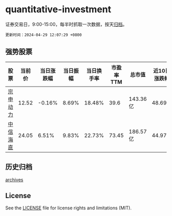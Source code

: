 # quantitative-investment

证券交易日，9:00-15:00，每半时抓取一次数据，按天[归档](archives)。

`更新时间：2024-04-29 12:07:29 +0800`

## 强势股票

|股票|当前价|当日涨跌幅|当日振幅|当日换手率|市盈率TTM|总市值|近10日涨跌幅|
|----|----|----|----|----|----|----|----|
|[宗申动力](https://xueqiu.com/S/SZ001696)|12.52|-0.16%|8.69%|18.48%|39.6|143.36亿|48.69%|
|[中信海直](https://xueqiu.com/S/SZ000099)|24.05|6.51%|9.83%|22.73%|73.45|186.57亿|44.97%|

## 历史归档

[archives](archives)

## License

See the [LICENSE](LICENSE) file for license rights and limitations (MIT).